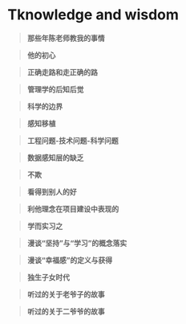 # Tknowledge and wisdom

> **那些年陈老师教我的事情**

> **他的初心**

> **正确走路和走正确的路**

> **管理学的后知后觉**

> **科学的边界**

> **感知移植**

> **工程问题-技术问题-科学问题**

> **数据感知层的缺乏**

> **不欺**

> **看得到别人的好**

> **利他理念在项目建设中表现的**

> **学而实习之**

> **漫谈“坚持”与“学习”的概念落实**

> **漫谈“幸福感”的定义与获得**

> **独生子女时代**

> **听过的关于老爷子的故事**

> **听过的关于二爷爷的故事**
